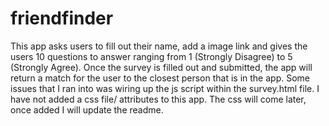 # friendfinder

This app asks users to fill out their name, add a image link and gives the users 10 questions to answer ranging from 1 (Strongly Disagree) to 5 (Strongly Agree).  Once the survey is filled out and submitted, the app will return a match for the user to the closest person that is in the app. 
Some issues that I ran into was wiring up the js script within the survey.html file.  I have not added a css file/ attributes to this app. The css will come later, once added I will update the readme.  
 